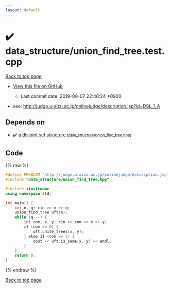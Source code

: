 ```yaml
---
layout: default
---
```


<!-- mathjax config similar to math.stackexchange -->
<script type="text/javascript" async
  src="https://cdnjs.cloudflare.com/ajax/libs/mathjax/2.7.5/MathJax.js?config=TeX-MML-AM_CHTML">
</script>
<script type="text/x-mathjax-config">
  MathJax.Hub.Config({
    TeX: { equationNumbers: { autoNumber: "AMS" }},
    tex2jax: {
      inlineMath: [ ['$','$'] ],
      processEscapes: true
    },
    "HTML-CSS": { matchFontHeight: false },
    displayAlign: "left",
    displayIndent: "2em"
  });
</script>

<script type="text/javascript" src="https://cdnjs.cloudflare.com/ajax/libs/jquery/3.4.1/jquery.min.js"></script>
<script src="https://cdn.jsdelivr.net/npm/jquery-balloon-js@1.1.2/jquery.balloon.min.js" integrity="sha256-ZEYs9VrgAeNuPvs15E39OsyOJaIkXEEt10fzxJ20+2I=" crossorigin="anonymous"></script>
<script type="text/javascript" src="../../assets/js/copy-button.js"></script>
<link rel="stylesheet" href="../../assets/css/copy-button.css" />


# :heavy_check_mark: data_structure/union_find_tree.test.cpp

<a href="../../index.html">Back to top page</a>

* <a href="{{ site.github.repository_url }}/blob/master/data_structure/union_find_tree.test.cpp">View this file on GitHub</a>
    - Last commit date: 2019-08-07 22:48:24 +0900


* see: <a href="http://judge.u-aizu.ac.jp/onlinejudge/description.jsp?id=DSL_1_A">http://judge.u-aizu.ac.jp/onlinejudge/description.jsp?id=DSL_1_A</a>


## Depends on

* :heavy_check_mark: <a href="../../library/data_structure/union_find_tree.hpp.html">a disjoint set structure <small>(data_structure/union_find_tree.hpp)</small></a>


## Code

{% raw %}
```cpp
#define PROBLEM "http://judge.u-aizu.ac.jp/onlinejudge/description.jsp?id=DSL_1_A"
#include "data_structure/union_find_tree.hpp"

#include <iostream>
using namespace std;

int main() {
    int n, q; cin >> n >> q;
    union_find_tree uft(n);
    while (q --) {
        int com, x, y; cin >> com >> x >> y;
        if (com == 0) {
            uft.unite_trees(x, y);
        } else if (com == 1) {
            cout << uft.is_same(x, y) << endl;
        }
    }
    return 0;
}

```
{% endraw %}

<a href="../../index.html">Back to top page</a>

